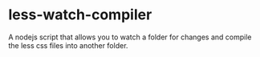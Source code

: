 less-watch-compiler
===================

A nodejs script that allows you to watch a folder for changes and compile the less css files into another folder.